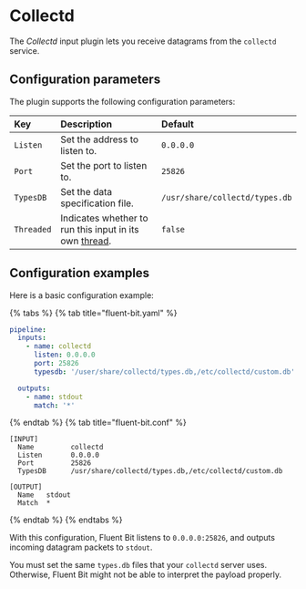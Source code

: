 # Collectd

The _Collectd_ input plugin lets you receive datagrams from the `collectd` service.

## Configuration parameters

The plugin supports the following configuration parameters:

| Key        | Description                                                                                             | Default                        |
|:-----------|:--------------------------------------------------------------------------------------------------------|:-------------------------------|
| `Listen`   | Set the address to listen to.                                                                           | `0.0.0.0`                      |
| `Port`     | Set the port to listen to.                                                                              | `25826`                        |
| `TypesDB`  | Set the data specification file.                                                                        | `/usr/share/collectd/types.db` |
| `Threaded` | Indicates whether to run this input in its own [thread](../../administration/multithreading.md#inputs). | `false`                        |

## Configuration examples

Here is a basic configuration example:

{% tabs %}
{% tab title="fluent-bit.yaml" %}

```yaml
pipeline:
  inputs:
    - name: collectd
      listen: 0.0.0.0
      port: 25826
      typesdb: '/user/share/collectd/types.db,/etc/collectd/custom.db'

  outputs:
    - name: stdout
      match: '*'
```

{% endtab %}
{% tab title="fluent-bit.conf" %}

```text
[INPUT]
  Name         collectd
  Listen       0.0.0.0
  Port         25826
  TypesDB      /usr/share/collectd/types.db,/etc/collectd/custom.db

[OUTPUT]
  Name   stdout
  Match  *
```

{% endtab %}
{% endtabs %}

With this configuration, Fluent Bit listens to `0.0.0.0:25826`, and outputs incoming datagram packets to `stdout`.

You must set the same `types.db` files that your `collectd` server uses. Otherwise, Fluent Bit might not be able to interpret the payload properly.